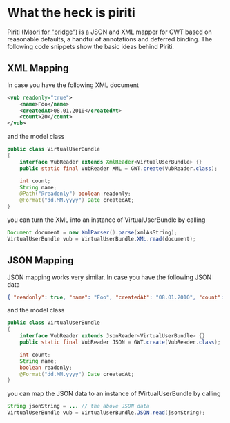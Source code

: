 # What the heck is piriti
Piriti ([Maori for "bridge"](http://www.maoridictionary.co.nz/index.cfm?dictionaryKeywords=bridge)) is a JSON and XML mapper for GWT based on reasonable defaults, a handful of annotations and deferred binding. The following code snippets show the basic ideas behind Piriti. 


## XML Mapping
In case you have the following XML document
```xml
<vub readonly="true">
    <name>Foo</name>
    <createdAt>08.01.2010</createdAt>
    <count>20</count>
</vub>
```

and the model class

```java
public class VirtualUserBundle
{
    interface VubReader extends XmlReader<VirtualUserBundle> {}
    public static final VubReader XML = GWT.create(VubReader.class);

    int count;
    String name;
    @Path("@readonly") boolean readonly; 
    @Format("dd.MM.yyyy") Date createdAt;
}
```

you can turn the XML into an instance of VirtualUserBundle by calling

```java
Document document = new XmlParser().parse(xmlAsString); 
VirtualUserBundle vub = VirtualUserBundle.XML.read(document);
```

## JSON Mapping
JSON mapping works very similar. In case you have the following JSON data 
```json
{ "readonly": true, "name": "Foo", "createdAt": "08.01.2010", "count": 20 }
```

and the model class

```java
public class VirtualUserBundle
{
    interface VubReader extends JsonReader<VirtualUserBundle> {}
    public static final VubReader JSON = GWT.create(VubReader.class);

    int count;
    String name;
    boolean readonly; 
    @Format("dd.MM.yyyy") Date createdAt;
}
```
you can map the JSON data to an instance of !VirtualUserBundle by calling

```java
String jsonString = ... // the above JSON data
VirtualUserBundle vub = VirtualUserBundle.JSON.read(jsonString);
```
